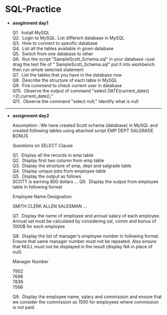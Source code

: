 # SQL-Practice

 - **assginment day1** 
   
   Q1.&nbsp; Install MySQL<br>
   Q2.&nbsp; Login to MySQL. List different database in MySQL<br>
   Q3.&nbsp; How to connect to specific database<br>
   Q4.&nbsp; List all the tables available in given database<br>
   Q5.&nbsp; Switch from one database to other<br>
   Q6.&nbsp; Run the script "SampleScott_Schema.sql" in your database =just drag the text file of " SampleScott_Schema.sql" put it into workbench then run whole selected statement<br>
   Q7.&nbsp; List the tables that you have in the database now<br>
   Q8.&nbsp; Describe the structure of each table in MySQL<br>
   Q9.&nbsp; Fire command to check current user in database<br>
   Q10.&nbsp; Observe the output of command "select DATE(current_date() +2),current_date();"<br>
   Q11.&nbsp; Observe the command "select null;"  Identify what is null<br>

----------------------------------------
  
- **assignment day2** 
  
  Assumption : We have created Scott schema (database) in MySQL and created following tables using attached script
  EMP
  DEPT
  SALGRADE
  BONUS

  Questions on SELECT Clause
 
  Q1.&nbsp; Display all the records in emp table<br>
  Q2.&nbsp; Display first two column from emp table<br>
  Q3.&nbsp; Display the structure of emp, dept and salgrade table<br>
  Q4.&nbsp; Display unique jobs from employee table<br>
  Q5.&nbsp; Display the output as follows<br>
            SCOTT is earning 800 dollars
            ...
  Q6.&nbsp; Display the output from employee table in following format<br>

   Employee Name  Designation 

   SMITH                 CLERK
   ALLEN                 SALESMAN
  ...
  
   Q7.&nbsp; Display the name of employee and annual salary of each employee. Annual sal must be calculated by considering sal, comm and bonus of 1000$ for each employee<br>
    
   Q8.&nbsp; Display the list of manager's employee number in following format. Ensure that same manager number must not be repeated. Also ensure that NULL must not be displayed in the result (display NA in place of null)<br>
    
    Manager Number
                         
    7902<br>
    7698<br>
    7839<br>
    7566<br>
    
    Q9.&nbsp; Display the employee name, salary and commission and ensure that we consider the commission as 1500 for employees where commission is not paid.<br>

